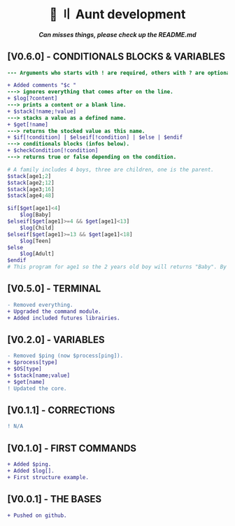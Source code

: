 <h1 align="center">
 🦫 〢 Aunt development
</h1>
<h5 align="center">
    Can misses things, please check up the README.md
<h5>

## [V0.6.0] - CONDITIONALS BLOCKS & VARIABLES
```diff
--- Arguments who starts with ! are required, others with ? are optionals.

+ Added comments "$c " 
---> ignores everything that comes after on the line.
+ $log[?content] 
---> prints a content or a blank line.
+ $stack[!name;!value] 
---> stacks a value as a defined name.
+ $get[!name] 
---> returns the stocked value as this name.
+ $if[!condition] | $elseif[!condition] | $else | $endif 
---> conditionals blocks (infos below).
+ $checkCondition[!condition]
---> returns true or false depending on the condition.
```

```php
# A family includes 4 boys, three are children, one is the parent.
$stack[age1;2]
$stack[age2;12]
$stack[age3;16]
$stack[age4;48]

$if[$get[age1]<4]
    $log[Baby]
$elseif[$get[age1]>=4 && $get[age1]<13]
    $log[Child]
$elseif[$get[age1]>=13 && $get[age1]<18]
    $log[Teen]
$else
    $log[Adult]
$endif
# This program for age1 so the 2 years old boy will returns "Baby". By replacing every "age1" inside of "$get[]" by "age3", the program will returns "Teen".
```

## [V0.5.0] - TERMINAL
```diff
- Removed everything.
+ Upgraded the command module.
+ Added included futures librairies.
```

## [V0.2.0] - VARIABLES
```diff
- Removed $ping (now $process[ping]).
+ $process[type]
+ $OS[type]
+ $stack[name;value]
+ $get[name]
! Updated the core.
```

## [V0.1.1] - CORRECTIONS
```diff
! N/A
```

## [V0.1.0] - FIRST COMMANDS
```diff
+ Added $ping.
+ Added $log[].
+ First structure example.
```

## [V0.0.1] - THE BASES
```diff
+ Pushed on github.
```